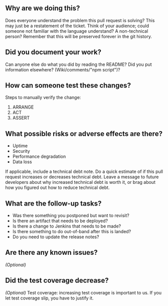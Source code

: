 ## Why are we doing this?

Does everyone understand the problem this pull request is solving? This may just be a
restatement of the ticket. Think of your audience; could someone not familiar
with the language understand? A non-technical person? Remember that this will
be preserved forever in the git history.

## Did you document your work?

Can anyone else do what you did by reading the README? Did you put information
elsewhere? (Wiki/comments/"npm script")?

## How can someone test these changes?

Steps to manually verify the change:

1. ARRANGE
2. ACT
3. ASSERT

## What possible risks or adverse effects are there?

* Uptime
* Security
* Performance degradation
* Data loss

If applicable, include a technical debt note. Do a quick estimate of if this pull request increases or decreases technical debt. Leave a message to future developers about why increased technical debt is worth it, or brag about how you figured out how to reduce technical debt.

## What are the follow-up tasks?

* Was there something you postponed but want to revisit?
* Is there an artifact that needs to be deployed?
* Is there a change to Jenkins that needs to be made?
* Is there something to do out-of-band after this is landed?
* Do you need to update the release notes?

## Are there any known issues?

_(Optional)_

## Did the test coverage decrease?

_(Optional)_ Test coverage: increasing test coverage is important to us. If you let test
coverage slip, you have to justify it.
